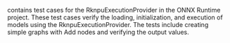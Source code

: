 contains test cases for the RknpuExecutionProvider in the ONNX Runtime project. These test cases verify the loading, initialization, and execution of models using the RknpuExecutionProvider. The tests include creating simple graphs with Add nodes and verifying the output values.